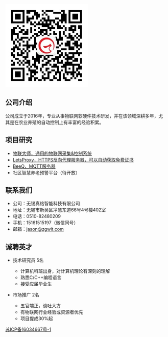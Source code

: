 ![微信公众号](qrcode_zgwitlabs.jpg)

## 公司介绍

公司成立于2016年，专业从事物联网软硬件技术研发，并在该领域深耕多年，尤其是在农业养殖的自动控制上有丰富的经验积累。

## 项目研究

- [物联大师，通用的物联网采集&控制系统](https://iot-master.com)
- [LetsProxy，HTTPS反向代理服务器，可以自动获取免费证书](https://github.com/zgwit/LetsProxy)
- [BeeQ，MQTT服务器](https://github.com/zgwit/beeq)
- 社区智慧养老预警平台（待开放）
  

## 联系我们

- 公司：无锡真格智能科技有限公司
- 地址：无锡市新吴区净慧东道66号4号楼402室
- 电话：0510-82480209
- 手机：15161515197（微信同号）
- 邮箱：jason@zgwit.com


## 诚聘英才

- 技术研究员 5名
  - 计算机科班出身，对计算机理论有深刻的理解
  - 熟悉C/C++编程语言
  - 接受应届毕业生


- 市场推广 2名
    - 五官端正，谈吐大方
    - 有物联网行业经验或资源者优先
    - 项目提成30%起




[苏ICP备16034667号-1](http://beian.miit.gov.cn/)
